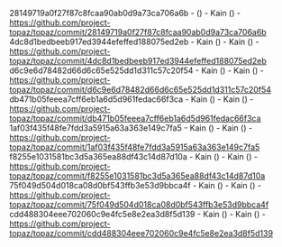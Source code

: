 28149719a0f27f87c8fcaa90ab0d9a73ca706a6b -  () - Kain () - https://github.com/project-topaz/topaz/commit/28149719a0f27f87c8fcaa90ab0d9a73ca706a6b
4dc8d1bedbeeb917ed3944efeffed188075ed2eb - Kain () - Kain () - https://github.com/project-topaz/topaz/commit/4dc8d1bedbeeb917ed3944efeffed188075ed2eb
d6c9e6d78482d66d6c65e525dd1d311c57c20f54 - Kain () - Kain () - https://github.com/project-topaz/topaz/commit/d6c9e6d78482d66d6c65e525dd1d311c57c20f54
db471b05feeea7cff6eb1a6d5d961fedac66f3ca - Kain () - Kain () - https://github.com/project-topaz/topaz/commit/db471b05feeea7cff6eb1a6d5d961fedac66f3ca
1af03f435f48fe7fdd3a5915a63a363e149c7fa5 - Kain () - Kain () - https://github.com/project-topaz/topaz/commit/1af03f435f48fe7fdd3a5915a63a363e149c7fa5
f8255e1031581bc3d5a365ea88df43c14d87d10a - Kain () - Kain () - https://github.com/project-topaz/topaz/commit/f8255e1031581bc3d5a365ea88df43c14d87d10a
75f049d504d018ca08d0bf543ffb3e53d9bbca4f - Kain () - Kain () - https://github.com/project-topaz/topaz/commit/75f049d504d018ca08d0bf543ffb3e53d9bbca4f
cdd488304eee702060c9e4fc5e8e2ea3d8f5d139 - Kain () - Kain () - https://github.com/project-topaz/topaz/commit/cdd488304eee702060c9e4fc5e8e2ea3d8f5d139
